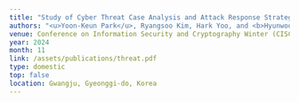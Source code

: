 ```yaml
---
title: "Study of Cyber Threat Case Analysis and Attack Response Strategies for Power Facilities"
authors: "<u>Yoon-Keun Park</u>, Ryangsoo Kim, Hark Yoo, and <b>Hyunwoo Lee</b>"
venue: Conference on Information Security and Cryptography Winter (CISC-W '24)
year: 2024
month: 11
link: /assets/publications/threat.pdf
type: domestic
top: false
location: Gwangju, Gyeonggi-do, Korea
---
```

